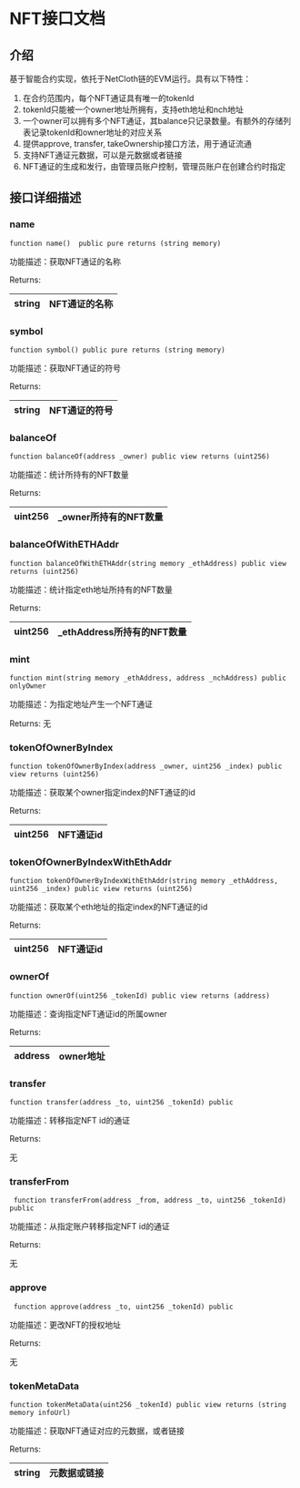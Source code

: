 # NFT接口文档

## 介绍

基于智能合约实现，依托于NetCloth链的EVM运行。具有以下特性：

1. 在合约范围内，每个NFT通证具有唯一的tokenId
2. tokenId只能被一个owner地址所拥有，支持eth地址和nch地址
3. 一个owner可以拥有多个NFT通证，其balance只记录数量。有额外的存储列表记录tokenId和owner地址的对应关系
4. 提供approve, transfer, takeOwnership接口方法，用于通证流通
5. 支持NFT通证元数据，可以是元数据或者链接
6. NFT通证的生成和发行，由管理员账户控制，管理员账户在创建合约时指定

## 接口详细描述

### name
    
    
```
function name()  public pure returns (string memory) 
```
    
功能描述：获取NFT通证的名称
    
    
Returns:
    
string | NFT通证的名称
---|---


### symbol
    
    
```
function symbol() public pure returns (string memory)
```
    
功能描述：获取NFT通证的符号
    
    
Returns:
    
string | NFT通证的符号
---|---


### balanceOf
    
    
```
function balanceOf(address _owner) public view returns (uint256) 
```
    
功能描述：统计所持有的NFT数量
    
    
Returns:
    
uint256 | _owner所持有的NFT数量
---|---

### balanceOfWithETHAddr
    
    
```
function balanceOfWithETHAddr(string memory _ethAddress) public view returns (uint256) 
```
    
功能描述：统计指定eth地址所持有的NFT数量
    
    
Returns:
    
uint256 | _ethAddress所持有的NFT数量
---|---



### mint
    
    
```
function mint(string memory _ethAddress, address _nchAddress) public onlyOwner
```
    
功能描述：为指定地址产生一个NFT通证
    
    
Returns:
无

### tokenOfOwnerByIndex
    
    
```
function tokenOfOwnerByIndex(address _owner, uint256 _index) public view returns (uint256)
```
    
功能描述：获取某个owner指定index的NFT通证的id
    
    
Returns:

uint256 | NFT通证id
---|---


### tokenOfOwnerByIndexWithEthAddr
    
    
```
function tokenOfOwnerByIndexWithEthAddr(string memory _ethAddress, uint256 _index) public view returns (uint256) 

```
    
功能描述：获取某个eth地址的指定index的NFT通证的id
    
    
Returns:

uint256 | NFT通证id
---|---



### ownerOf
    
    
```
function ownerOf(uint256 _tokenId) public view returns (address)

```
    
功能描述：查询指定NFT通证id的所属owner
    
    
Returns:

address | owner地址
---|---



### transfer
    
    
```
function transfer(address _to, uint256 _tokenId) public

```
    
功能描述：转移指定NFT id的通证
    
    
Returns:

无



### transferFrom
    
    
```
 function transferFrom(address _from, address _to, uint256 _tokenId) public 
```
    
功能描述：从指定账户转移指定NFT id的通证
    
    
Returns:

无

### approve
    
    
```
 function approve(address _to, uint256 _tokenId) public
```
    
功能描述：更改NFT的授权地址
    
    
Returns:

无

### tokenMetaData
    
    
```
function tokenMetaData(uint256 _tokenId) public view returns (string memory infoUrl)
```
    
功能描述：获取NFT通证对应的元数据，或者链接
    
    
Returns:

string | 元数据或链接
---|---

